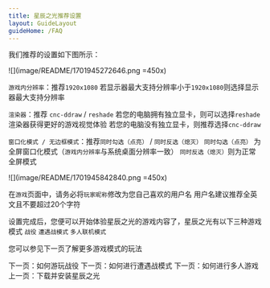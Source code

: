 ```yaml
---
title: 星辰之光推荐设置
layout: GuideLayout
guideHome: /FAQ
---
```


我们推荐的设置如下图所示：

![](image/README/1701945272646.png =450x)

`游戏内分辨率`：推荐`1920x1080`
若显示器最大支持分辨率小于`1920x1080`则选择显示器最大支持分辨率

`渲染器`：推荐 `cnc-ddraw` / `reshade`
若您的电脑拥有独立显卡，则可以选择`reshade`渲染器获得更好的游戏视觉体验
若您的电脑没有独立显卡，则推荐选择`cnc-ddraw`

`窗口化模式 / 无边框模式`：推荐`同时勾选（点亮）` / `同时反选（熄灭）`
`同时勾选（点亮）` 为全屏窗口化模式（`游戏内分辨率`与系统桌面分辨率一致）
`同时反选（熄灭）`则为正常全屏模式

![](image/README/1701945842840.png =450x)

在`游戏`页面中，请务必将`玩家昵称`修改为您自己喜欢的用户名
用户名建议推荐全英文且不要超过20个字符

设置完成后，您便可以开始体验星辰之光的游戏内容了，星辰之光有以下三种游戏模式
`战役`
`遭遇战模式`
`多人联机模式`

您可以参见下一页了解更多游戏模式的玩法

<GuideButton to="/FAQ/QuickStart/PlayMission">下一页：如何游玩战役</GuideButton>
<GuideButton to="/FAQ/QuickStart/PlaySkirmish">下一页：如何进行遭遇战模式</GuideButton>
<GuideButton to="/FAQ/QuickStart/PlayOnline">下一页：如何进行多人游戏</GuideButton>
<GuideButton to="/FAQ/QuickStart/DownloadES">上一页：下载并安装星辰之光</GuideButton>
